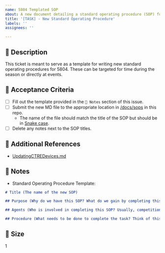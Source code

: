 ```yaml
---
name: 5804 Templated SOP
about: A new document detailing a standard operating procedure (SOP) for 5804.
title: '[TASK] - New Standard Operating Procedure'
labels: ''
assignees: ''

---
```


## 🎯 Description 
This ticket is meant to serve as a template for writing new standard operating procedures for 5804. These can be targeted for time during the season or directly at events. 

## 📂 Acceptance Criteria
- [ ] Fill out the template provided in the `📓 Notes` section of this issue.
- [ ] Submit the new MD file to the appropriate location in [/docs/sops](https://github.com/5804/TaskTracking/tree/main/docs/sops) in this repo.
  - The name of the file should match the title of the SOP but should be in [Snake case](https://en.wikipedia.org/wiki/Snake_case).
- [ ] Delete any notes next to the SOP titles.

## 🔗 Additional References
- [UpdatingCTREDevices.md](/docs/sops/UpdatingCTREDevices.md) <!-- If you want to link to a file in sops, you have to add a "/" before your path, so that it is relative to the root the repo. "docs/sops/UpdatingCTREDevices.md" will not work because it is relative to the current directory. (https://stackoverflow.com/questions/7653483/github-relative-link-in-markdown-file) -->

## 📓 Notes
- Standard Operating Procedure Template:
```md
# Title (The name of the new SOP)

## Purpose (Why do we have this SOP? What do we gain by completing this procedure?)

## Agents (Who is involved in completing this SOP? Usually, competition SOPs will require more collaboration.)

## Procedure (What needs to be done to complete the task? Think of this as something similar to acceptance criteria, except you should be demonstrating through both instruction and visuals how to accomplish the procedure.)
```

## 🎈 Size
1
